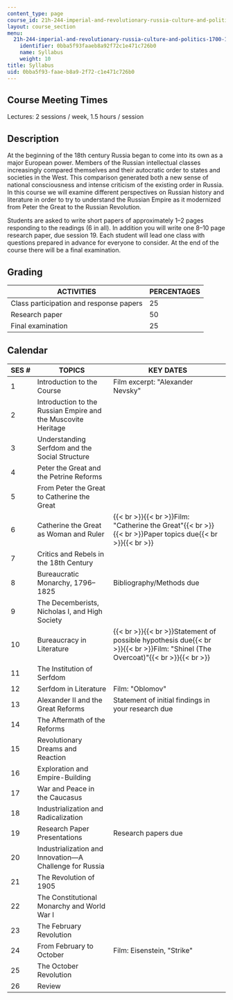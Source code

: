 ```yaml
---
content_type: page
course_id: 21h-244-imperial-and-revolutionary-russia-culture-and-politics-1700-1917-fall-2012
layout: course_section
menu:
  21h-244-imperial-and-revolutionary-russia-culture-and-politics-1700-1917-fall-2012:
    identifier: 0bba5f93faaeb8a92f72c1e471c726b0
    name: Syllabus
    weight: 10
title: Syllabus
uid: 0bba5f93-faae-b8a9-2f72-c1e471c726b0
---
```


Course Meeting Times
--------------------

Lectures: 2 sessions / week, 1.5 hours / session

Description
-----------

At the beginning of the 18th century Russia began to come into its own as a major European power. Members of the Russian intellectual classes increasingly compared themselves and their autocratic order to states and societies in the West. This comparison generated both a new sense of national consciousness and intense criticism of the existing order in Russia. In this course we will examine different perspectives on Russian history and literature in order to try to understand the Russian Empire as it modernized from Peter the Great to the Russian Revolution.

Students are asked to write short papers of approximately 1–2 pages responding to the readings (6 in all). In addition you will write one 8–10 page research paper, due session 19. Each student will lead one class with questions prepared in advance for everyone to consider. At the end of the course there will be a final examination.

Grading
-------

| ACTIVITIES | PERCENTAGES |
| --- | --- |
| Class participation and response papers | 25 |
| Research paper | 50 |
| Final examination | 25 

Calendar
--------

| SES # | TOPICS | KEY DATES |
| --- | --- | --- |
| 1 | Introduction to the Course | Film excerpt: "Alexander Nevsky" |
| 2 | Introduction to the Russian Empire and the Muscovite Heritage |   |
| 3 | Understanding Serfdom and the Social Structure |   |
| 4 | Peter the Great and the Petrine Reforms |   |
| 5 | From Peter the Great to Catherine the Great |   |
| 6 | Catherine the Great as Woman and Ruler | {{< br >}}{{< br >}}Film: "Catherine the Great"{{< br >}}{{< br >}}Paper topics due{{< br >}}{{< br >}} |
| 7 | Critics and Rebels in the 18th Century |   |
| 8 | Bureaucratic Monarchy, 1796–1825 | Bibliography/Methods due |
| 9 | The Decemberists, Nicholas I, and High Society |   |
| 10 | Bureaucracy in Literature | {{< br >}}{{< br >}}Statement of possible hypothesis due{{< br >}}{{< br >}}Film: "Shinel (The Overcoat)"{{< br >}}{{< br >}} |
| 11 | The Institution of Serfdom |   |
| 12 | Serfdom in Literature | Film: "Oblomov" |
| 13 | Alexander II and the Great Reforms | Statement of initial findings in your research due |
| 14 | The Aftermath of the Reforms |   |
| 15 | Revolutionary Dreams and Reaction |   |
| 16 | Exploration and Empire-Building |   |
| 17 | War and Peace in the Caucasus |   |
| 18 | Industrialization and Radicalization |   |
| 19 | Research Paper Presentations | Research papers due |
| 20 | Industrialization and Innovation—A Challenge for Russia |   |
| 21 | The Revolution of 1905 |   |
| 22 | The Constitutional Monarchy and World War I |   |
| 23 | The February Revolution |   |
| 24 | From February to October | Film: Eisenstein, "Strike" |
| 25 | The October Revolution |   |
| 26 | Review |